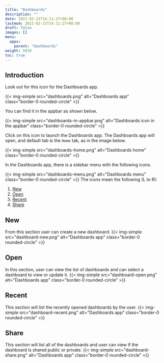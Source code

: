 ```yaml
---
title: "Dashboards"
description: ""
date: 2021-02-21T14:11:27+08:00
lastmod: 2021-02-21T14:11:27+08:00
draft: false
images: []
menu:
  apps:
    parent: "dashboards"
weight: 5010
toc: true
---
```


## Introduction

Look out for this icon for the Dashboards app.

{{< img-simple src="dashboards.png" alt="Dashboards app" class="border-0 rounded-circle" >}}

You can find it in the appbar as shown below.

{{< img-simple src="dashboards-in-appbar.png" alt="Dashboards icon in the appbar" class="border-0 rounded-circle" >}}

Click on this icon to launch the Dashboards app. The Dashboards app will open, and default tab is the `Home` tab, as in the image below.

{{< img-simple src="dashboards-home.png" alt="Dashboards home" class="border-0 rounded-circle" >}}

In the Dashboards app, there is a sidebar menu with the following icons.

{{< img-simple src="dashboards-menu.png" alt="Dashboards menu" class="border-0 rounded-circle" >}}
The icons mean the following (L to R):

  1. [New](#new)
  1. [Open](#open)
  1. [Recent](#recent)
  1. [Share](#share)

## New

From this section user can create a new dashboard.
{{< img-simple src="dashboard-new.png" alt="Dashboards app" class="border-0 rounded-circle" >}}

## Open

In this section, user can view the list of dashboards and can select a dashboard to view or update it.
{{< img-simple src="dashboard-open.png" alt="Dashboards app" class="border-0 rounded-circle" >}}

## Recent

This section will list the recently opened dashboards by the user.
{{< img-simple src="dashboard-recent.png" alt="Dashboards app" class="border-0 rounded-circle" >}}

## Share

This section will list all of the dashboards and user can view if the dashboard is shared public or private.
{{< img-simple src="dashboard-share.png" alt="Dashboards app" class="border-0 rounded-circle" >}}
